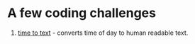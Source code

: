 # A few coding challenges

1.  [time to text](/time-to-text/readme.md) - converts time of day to human readable text.
